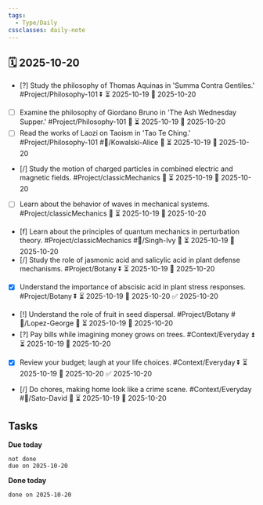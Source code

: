 ```yaml
---
tags:
  - Type/Daily
cssclasses: daily-note
---
```


## 🗓️ 2025-10-20

- [?] Study the philosophy of Thomas Aquinas in 'Summa Contra Gentiles.' #Project/Philosophy-101 ⏬ ⏳ 2025-10-19 📅 2025-10-20
- [ ] Examine the philosophy of Giordano Bruno in 'The Ash Wednesday Supper.' #Project/Philosophy-101 🔼 ⏳ 2025-10-19 📅 2025-10-20
- [ ] Read the works of Laozi on Taoism in 'Tao Te Ching.' #Project/Philosophy-101 #👤/Kowalski-Alice 🔼 ⏳ 2025-10-19 📅 2025-10-20
- [/] Study the motion of charged particles in combined electric and magnetic fields. #Project/classicMechanics 🔽 ⏳ 2025-10-19 📅 2025-10-20
- [ ] Learn about the behavior of waves in mechanical systems. #Project/classicMechanics 🔺 ⏳ 2025-10-19 📅 2025-10-20
- [f] Learn about the principles of quantum mechanics in perturbation theory. #Project/classicMechanics #👤/Singh-Ivy 🔽 ⏳ 2025-10-19 📅 2025-10-20
- [/] Study the role of jasmonic acid and salicylic acid in plant defense mechanisms. #Project/Botany ⏬ ⏳ 2025-10-19 📅 2025-10-20
- [x] Understand the importance of abscisic acid in plant stress responses. #Project/Botany ⏬ ⏳ 2025-10-19 📅 2025-10-20 ✅ 2025-10-20
- [!] Understand the role of fruit in seed dispersal. #Project/Botany #👤/Lopez-George 🔽 ⏳ 2025-10-19 📅 2025-10-20
- [?] Pay bills while imagining money grows on trees. #Context/Everyday ⏫ ⏳ 2025-10-19 📅 2025-10-20
- [x] Review your budget; laugh at your life choices. #Context/Everyday ⏬ ⏳ 2025-10-19 📅 2025-10-20 ✅ 2025-10-20
- [/] Do chores, making home look like a crime scene. #Context/Everyday #👤/Sato-David 🔺 ⏳ 2025-10-19 📅 2025-10-20

## Tasks

**Due today**

```tasks
not done
due on 2025-10-20
```

**Done today**

```tasks
done on 2025-10-20
```
            